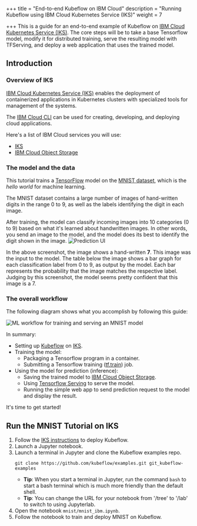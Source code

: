 +++
title = "End-to-end Kubeflow on IBM Cloud"
description = "Running Kubeflow using IBM Cloud Kubernetes Service (IKS)"
weight = 7
                    
+++
This is a guide for an end-to-end example of Kubeflow on [IBM Cloud Kubernetes Service (IKS)](https://cloud.ibm.com/docs/containers?topic=containers-getting-started). The core steps will be to take a base Tensorflow model, modify it for distributed training, serve the resulting model with TFServing, and deploy a web application that uses the trained model.

## Introduction
### Overview of IKS

[IBM Cloud Kubernetes Service (IKS)](https://cloud.ibm.com/docs/containers?topic=containers-getting-started) enables the deployment of containerized applications in Kubernetes clusters with specialized tools for management of the systems.

The [IBM Cloud CLI](https://cloud.ibm.com/docs/cli?topic=cloud-cli-getting-started) can be used for creating, developing, and deploying cloud applications.

Here's a list of IBM Cloud services you will use:
* [IKS][iks]
* [IBM Cloud Object Storage][ibm-cos]

### The model and the data

This tutorial trains a [TensorFlow][tensorflow] model on the
[MNIST dataset][mnist-data], which is the *hello world* for machine learning.

The MNIST dataset contains a large number of images of hand-written digits in
the range 0 to 9, as well as the labels identifying the digit in each image.

After training, the model can classify incoming images into 10 categories
(0 to 9) based on what it's learned about handwritten images. In other words,
you send an image to the model, and the model does its best to identify the
digit shown in the image.
<img src="/docs/images/gcp-e2e-ui-prediction.png"
    alt="Prediction UI"
    class="mt-3 mb-3 p-3 border border-info rounded">

In the above screenshot, the image shows a hand-written **7**. This image was
the input to the model. The table below the image shows a bar graph for each
classification label from 0 to 9, as output by the model. Each bar
represents the probability that the image matches the respective label.
Judging by this screenshot, the model seems pretty confident that this image
is a 7.

### The overall workflow

The following diagram shows what you accomplish by following this guide:

<img src="/docs/images/ibm-e2e-kubeflow.png" 
  alt="ML workflow for training and serving an MNIST model"
  class="mt-3 mb-3 border border-info rounded">

In summary:

* Setting up [Kubeflow][kubeflow] on [IKS][iks].
* Training the model:
  * Packaging a Tensorflow program in a container.
  * Submitting a Tensorflow training ([tf.train][tf-train]) job.
* Using the model for prediction (inference):
  * Saving the trained model to [IBM Cloud Object Storage][ibm-cos].
  * Using [Tensorflow Serving][tf-serving] to serve the model.
  * Running the simple web app to send prediction request to the model and display the result.

It's time to get started!

## Run the MNIST Tutorial on IKS

1. Follow the [IKS instructions](/docs/ibm/deploy/install-kubeflow) to deploy Kubeflow.
2. Launch a Jupyter notebook.
3. Launch a terminal in Jupyter and clone the Kubeflow examples repo.
   ```
   git clone https://github.com/kubeflow/examples.git git_kubeflow-examples
   ```
   * **Tip**: When you start a terminal in Jupyter, run the command `bash` to start
      a bash terminal which is much more friendly than the default shell.
   * **Tip**: You can change the URL for your notebook from '/tree' to '/lab' to switch to using Jupyterlab.
4. Open the notebook `mnist/mnist_ibm.ipynb`.
5. Follow the notebook to train and deploy MNIST on Kubeflow.
  

[kubernetes]: https://kubernetes.io/
[kubeflow]: https://www.kubeflow.org/
[iks]: https://www.ibm.com/cloud/container-service/
[ibm-cos]: https://www.ibm.com/cloud/object-storage
[mnist-data]: https://yann.lecun.com/exdb/mnist/index.html
[tensorflow]: https://www.tensorflow.org/
[tf-train]: https://www.tensorflow.org/api_guides/python/train
[tf-serving]: https://www.tensorflow.org/tfx/guide/serving
